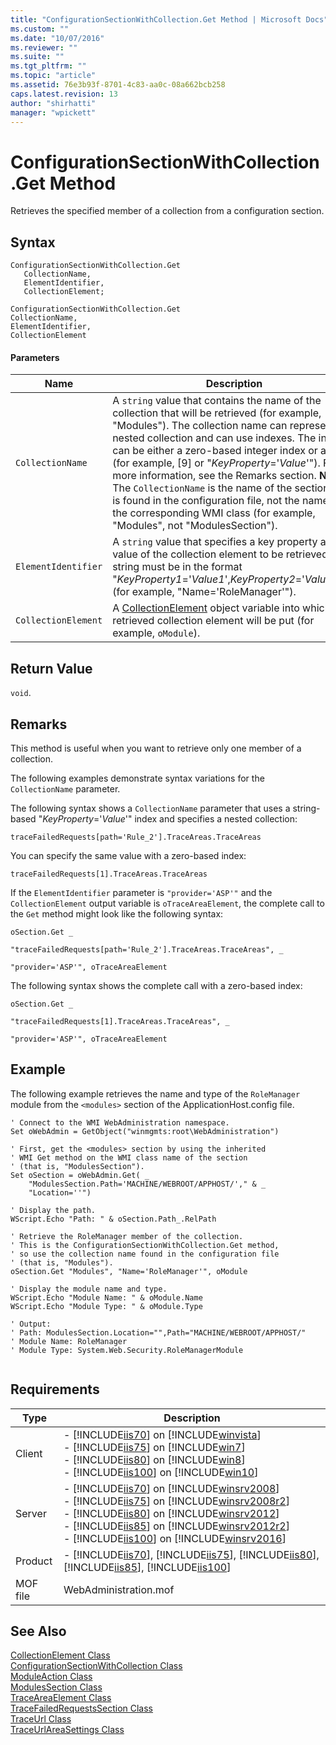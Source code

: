```yaml
---
title: "ConfigurationSectionWithCollection.Get Method | Microsoft Docs"
ms.custom: ""
ms.date: "10/07/2016"
ms.reviewer: ""
ms.suite: ""
ms.tgt_pltfrm: ""
ms.topic: "article"
ms.assetid: 76e3b93f-8701-4c83-aa0c-08a662bcb258
caps.latest.revision: 13
author: "shirhatti"
manager: "wpickett"
---
```

# ConfigurationSectionWithCollection.Get Method
Retrieves the specified member of a collection from a configuration section.  
  
## Syntax  
  
```jscript#  
ConfigurationSectionWithCollection.Get   
   CollectionName,   
   ElementIdentifier,   
   CollectionElement;  
```  
  
```vbs  
ConfigurationSectionWithCollection.Get   
CollectionName,   
ElementIdentifier,   
CollectionElement  
```  
  
#### Parameters  
  
|Name|Description|  
|----------|-----------------|  
|`CollectionName`|A `string` value that contains the name of the collection that will be retrieved (for example, "Modules"). The collection name can represent a nested collection and can use indexes. The index can be either a zero-based integer index or a string (for example, [9] or "*KeyProperty*='*Value*'"). For more information, see the Remarks section. **Note:**  The `CollectionName` is the name of the section as it is found in the configuration file, not the name of the corresponding WMI class (for example, "Modules", not "ModulesSection").|  
|`ElementIdentifier`|A `string` value that specifies a key property and value of the collection element to be retrieved. The string must be in the format "*KeyProperty1*='*Value1*',*KeyProperty2*='*Value2*',…" (for example, "Name='RoleManager'").|  
|`CollectionElement`|A [CollectionElement](../../reference/admin/collectionelement-class.md) object variable into which the retrieved collection element will be put (for example, `oModule`).|  
  
## Return Value  
 `void`.  
  
## Remarks  
 This method is useful when you want to retrieve only one member of a collection.  
  
 The following examples demonstrate syntax variations for the `CollectionName` parameter.  
  
 The following syntax shows a `CollectionName` parameter that uses a string-based "*KeyProperty*='*Value*'" index and specifies a nested collection:  
  
 `traceFailedRequests[path='Rule_2'].TraceAreas.TraceAreas`  
  
 You can specify the same value with a zero-based index:  
  
 `traceFailedRequests[1].TraceAreas.TraceAreas`  
  
 If the `ElementIdentifier` parameter is `"provider='ASP'"` and the `CollectionElement` output variable is `oTraceAreaElement`, the complete call to the `Get` method might look like the following syntax:  
  
 `oSection.Get _`  
  
 `"traceFailedRequests[path='Rule_2'].TraceAreas.TraceAreas", _`  
  
 `"provider='ASP'", oTraceAreaElement`  
  
 The following syntax shows the complete call with a zero-based index:  
  
 `oSection.Get _`  
  
 `"traceFailedRequests[1].TraceAreas.TraceAreas", _`  
  
 `"provider='ASP'", oTraceAreaElement`  
  
## Example  
 The following example retrieves the name and type of the `RoleManager` module from the `<modules>` section of the ApplicationHost.config file.  
  
```  
' Connect to the WMI WebAdministration namespace.  
Set oWebAdmin = GetObject("winmgmts:root\WebAdministration")  
  
' First, get the <modules> section by using the inherited   
' WMI Get method on the WMI class name of the section  
' (that is, "ModulesSection").  
Set oSection = oWebAdmin.Get( _  
    "ModulesSection.Path='MACHINE/WEBROOT/APPHOST/'," & _  
    "Location=''")  
  
' Display the path.   
WScript.Echo "Path: " & oSection.Path_.RelPath  
  
' Retrieve the RoleManager member of the collection.  
' This is the ConfigurationSectionWithCollection.Get method,  
' so use the collection name found in the configuration file  
' (that is, "Modules").  
oSection.Get "Modules", "Name='RoleManager'", oModule  
  
' Display the module name and type.  
WScript.Echo "Module Name: " & oModule.Name  
WScript.Echo "Module Type: " & oModule.Type  
  
' Output:  
' Path: ModulesSection.Location="",Path="MACHINE/WEBROOT/APPHOST/"  
' Module Name: RoleManager  
' Module Type: System.Web.Security.RoleManagerModule  
  
```  
  
## Requirements  
  
|Type|Description|  
|----------|-----------------|  
|Client|-   [!INCLUDE[iis70](../../reference/admin/includes/iis70-md.md)] on [!INCLUDE[winvista](../../reference/admin/includes/winvista-md.md)]<br />-   [!INCLUDE[iis75](../../reference/admin/includes/iis75-md.md)] on [!INCLUDE[win7](../../reference/admin/includes/win7-md.md)]<br />-   [!INCLUDE[iis80](../../reference/admin/includes/iis80-md.md)] on [!INCLUDE[win8](../../reference/admin/includes/win8-md.md)]<br />-   [!INCLUDE[iis100](../../reference/admin/includes/iis100-md.md)] on [!INCLUDE[win10](../../reference/admin/includes/win10-md.md)]|  
|Server|-   [!INCLUDE[iis70](../../reference/admin/includes/iis70-md.md)] on [!INCLUDE[winsrv2008](../../reference/admin/includes/winsrv2008-md.md)]<br />-   [!INCLUDE[iis75](../../reference/admin/includes/iis75-md.md)] on [!INCLUDE[winsrv2008r2](../../reference/admin/includes/winsrv2008r2-md.md)]<br />-   [!INCLUDE[iis80](../../reference/admin/includes/iis80-md.md)] on [!INCLUDE[winsrv2012](../../reference/admin/includes/winsrv2012-md.md)]<br />-   [!INCLUDE[iis85](../../reference/admin/includes/iis85-md.md)] on [!INCLUDE[winsrv2012r2](../../reference/admin/includes/winsrv2012r2-md.md)]<br />-   [!INCLUDE[iis100](../../reference/admin/includes/iis100-md.md)] on [!INCLUDE[winsrv2016](../../reference/admin/includes/winsrv2016-md.md)]|  
|Product|-   [!INCLUDE[iis70](../../reference/admin/includes/iis70-md.md)], [!INCLUDE[iis75](../../reference/admin/includes/iis75-md.md)], [!INCLUDE[iis80](../../reference/admin/includes/iis80-md.md)], [!INCLUDE[iis85](../../reference/admin/includes/iis85-md.md)], [!INCLUDE[iis100](../../reference/admin/includes/iis100-md.md)]|  
|MOF file|WebAdministration.mof|  
  
## See Also  
 [CollectionElement Class](../../reference/admin/collectionelement-class.md)   
 [ConfigurationSectionWithCollection Class](../../reference/admin/configurationsectionwithcollection-class.md)   
 [ModuleAction Class](../../reference/admin/moduleaction-class.md)   
 [ModulesSection Class](../../reference/admin/modulessection-class.md)   
 [TraceAreaElement Class](../../reference/admin/traceareaelement-class.md)   
 [TraceFailedRequestsSection Class](../../reference/admin/tracefailedrequestssection-class.md)   
 [TraceUrl Class](../../reference/admin/traceurl-class.md)   
 [TraceUrlAreaSettings Class](../../reference/admin/traceurlareasettings-class.md)